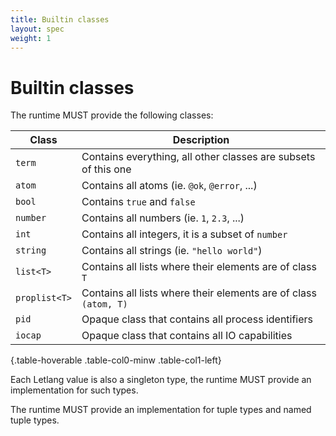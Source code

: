 ```yaml
---
title: Builtin classes
layout: spec
weight: 1
---
```


# Builtin classes

The runtime MUST provide the following classes:

| Class | Description |
| --- | --- |
| `term` | Contains everything, all other classes are subsets of this one |
| `atom` | Contains all atoms (ie. `@ok`, `@error`, ...) |
| `bool` | Contains `true` and `false` |
| `number` | Contains all numbers (ie. `1`, `2.3`, ...) |
| `int` | Contains all integers, it is a subset of `number` |
| `string` | Contains all strings (ie. `"hello world"`) |
| `list<T>` | Contains all lists where their elements are of class `T` |
| `proplist<T>` | Contains all lists where their elements are of class `(atom, T)` |
| `pid` | Opaque class that contains all process identifiers |
| `iocap` | Opaque class that contains all IO capabilities |
{.table-hoverable .table-col0-minw .table-col1-left}

Each Letlang value is also a singleton type, the runtime MUST provide an
implementation for such types.

The runtime MUST provide an implementation for tuple types and named tuple types.
